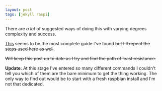 ```yaml
---
layout: post
tags: [jekyll raspi]
---
```

There are _a lot_ of suggested ways of doing this with varying degrees complexity and success.

[This](http://darryl.revryl.com/post/jekyll-on-raspberry-pi/) seems to be the most complete guide I've found <del>but I'll repeat the steps used here as well</del>.

<del>Will keep this post up to date as I try and find the path of least resistance.</del>

**Update:** At this stage I've entered so many different commands I couldn't tell you which of them are the bare minimum to get the thing working. The only way to find out would be to start with a fresh raspbian install and I'm not that dedicated.
